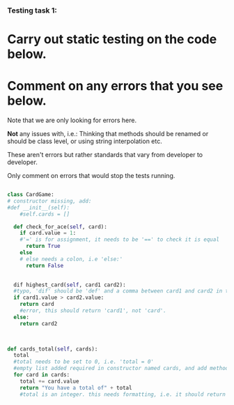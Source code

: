 ### Testing task 1:

# Carry out static testing on the code below.
# Comment on any errors that you see below.

Note that we are only looking for errors here.

**Not** any issues with, i.e.: 
Thinking that methods should be renamed or should be class level, or using string interpolation etc. 

These aren't errors but rather standards that vary from developer to developer. 

Only comment on errors that would stop the tests running.

```python

class CardGame:
# constructor missing, add: 
#def __init__(self):
    #self.cards = []

  def check_for_ace(self, card):
    if card.value = 1:
    #'=' is for assignment, it needs to be '==' to check it is equal
      return True
    else
    # else needs a colon, i.e 'else:'
      return False
   

  dif highest_card(self, card1 card2):
  #typo, 'dif' should be 'def' and a comma between card1 and card2 in the arguments
  if card1.value > card2.value:
    return card
    #error, this should return 'card1', not 'card'.
  else:
    return card2
  


def cards_total(self, cards):
  total
  #total needs to be set to 0, i.e. 'total = 0'
  #empty list added required in constructor named cards, and add method to add card to cards is required. 
  for card in cards:
    total += card.value
    return "You have a total of" + total
    #total is an integer. this needs formatting, i.e. it should return 'You have a total of {}'.format(total)
  
```
